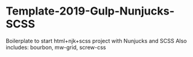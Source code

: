 # Template-2019-Gulp-Nunjucks-SCSS
Boilerplate to start html+njk+scss project with Nunjucks and SCSS
Also includes:
bourbon, mw-grid, screw-css
